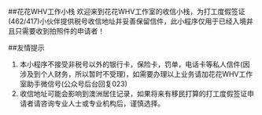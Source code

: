 ##花花WHV工作小栈
欢迎来到花花WHV工作室的收信小栈，为打工度假签证(462/417)小伙伴提供税号收信地址并妥善保留信件，此小程序仅用于已经入境并且只需要收到拍照件的申请者！

##友情提示
1. 本小程序不接受非税号以外的银行卡，保险卡，罚单，电话卡等私人信件(因涉及到个人财务，所以暂时不受理)，如需要办理以上业务请加花花WHV工作室助手微信号(公众号后台回复023)
2. 收信地址可能会影响到澳洲居住记录，如果将来有移民打算的打工度假签证申请者请咨询专业人士或专业机构后，谨慎选择。
